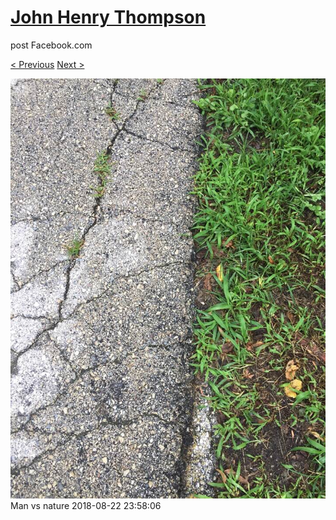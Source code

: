 # [John Henry Thompson](../README.md)
post Facebook.com

[< Previous](2018-08-25-1.md) [Next >](2018-08-21-1.md)

[![](../media/2018-08-22/Timeline-Photos-Man-vs-nature.jpg)](../README.md)
Man vs nature
2018-08-22 23:58:06
